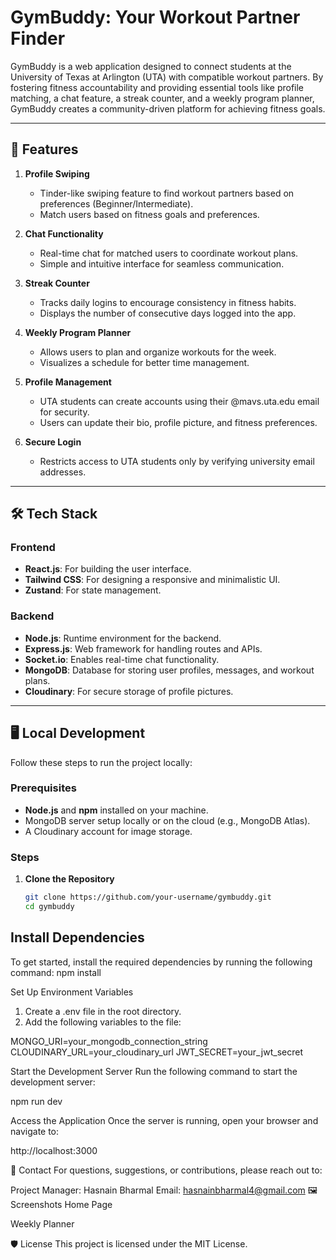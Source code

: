# GymBuddy: Your Workout Partner Finder

GymBuddy is a web application designed to connect students at the University of Texas at Arlington (UTA) with compatible workout partners. By fostering fitness accountability and providing essential tools like profile matching, a chat feature, a streak counter, and a weekly program planner, GymBuddy creates a community-driven platform for achieving fitness goals.

---

## 🚀 Features

1. **Profile Swiping**  
   - Tinder-like swiping feature to find workout partners based on preferences (Beginner/Intermediate).  
   - Match users based on fitness goals and preferences.

2. **Chat Functionality**  
   - Real-time chat for matched users to coordinate workout plans.  
   - Simple and intuitive interface for seamless communication.

3. **Streak Counter**  
   - Tracks daily logins to encourage consistency in fitness habits.  
   - Displays the number of consecutive days logged into the app.

4. **Weekly Program Planner**  
   - Allows users to plan and organize workouts for the week.  
   - Visualizes a schedule for better time management.

5. **Profile Management**  
   - UTA students can create accounts using their @mavs.uta.edu email for security.  
   - Users can update their bio, profile picture, and fitness preferences.  

6. **Secure Login**  
   - Restricts access to UTA students only by verifying university email addresses.  

---

## 🛠️ Tech Stack

### **Frontend**
- **React.js**: For building the user interface.
- **Tailwind CSS**: For designing a responsive and minimalistic UI.
- **Zustand**: For state management.

### **Backend**
- **Node.js**: Runtime environment for the backend.
- **Express.js**: Web framework for handling routes and APIs.
- **Socket.io**: Enables real-time chat functionality.
- **MongoDB**: Database for storing user profiles, messages, and workout plans.
- **Cloudinary**: For secure storage of profile pictures.

---

## 🖥️ Local Development

Follow these steps to run the project locally:

### Prerequisites
- **Node.js** and **npm** installed on your machine.
- MongoDB server setup locally or on the cloud (e.g., MongoDB Atlas).
- A Cloudinary account for image storage.

### Steps
1. **Clone the Repository**
   ```bash
   git clone https://github.com/your-username/gymbuddy.git
   cd gymbuddy
## Install Dependencies

To get started, install the required dependencies by running the following command:
npm install

Set Up Environment Variables
1. Create a .env file in the root directory.
2. Add the following variables to the file:

  MONGO_URI=your_mongodb_connection_string
  CLOUDINARY_URL=your_cloudinary_url
  JWT_SECRET=your_jwt_secret

Start the Development Server
Run the following command to start the development server:

npm run dev

Access the Application
Once the server is running, open your browser and navigate to:

http://localhost:3000

📧 Contact
For questions, suggestions, or contributions, please reach out to:

Project Manager: Hasnain Bharmal
Email: hasnainbharmal4@gmail.com
🖼️ Screenshots
Home Page

Weekly Planner

🛡️ License
This project is licensed under the MIT License.

